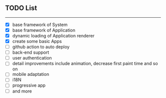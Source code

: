 ## TODO List
----
- [x] base framework of System
- [x] base framework of Application
- [x] dynamic loading of Application renderer
- [x] create some basic Apps
- [ ] github action to auto deploy
- [ ] back-end support
- [ ] user authentication
- [ ] detail improvements include animation, decrease first paint time and so on
- [ ] mobile adaptation
- [ ] i18N
- [ ] progressive app
- [ ] and more